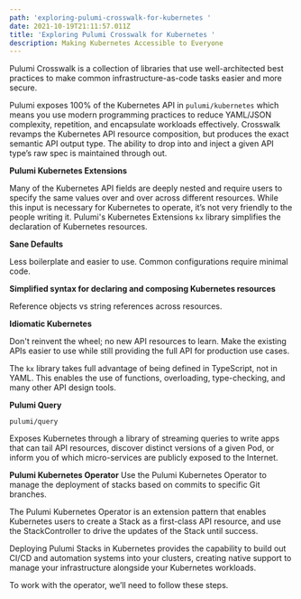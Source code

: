 ```yaml
---
path: 'exploring-pulumi-crosswalk-for-kubernetes '
date: 2021-10-19T21:11:57.011Z
title: 'Exploring Pulumi Crosswalk for Kubernetes '
description: Making Kubernetes Accessible to Everyone
---
```

Pulumi Crosswalk is a collection of libraries that use well-architected best practices to make common infrastructure-as-code tasks easier and more secure.

Pulumi exposes 100% of the Kubernetes API in `pulumi/kubernetes` which means you use modern programming practices to reduce YAML/JSON complexity, repetition, and encapsulate workloads effectively. Crosswalk revamps the Kubernetes API resource composition, but produces the exact semantic API output type. The ability to drop into and inject a given API type’s raw spec is maintained through out.

**Pulumi Kubernetes Extensions**

Many of the Kubernetes API fields are deeply nested and require users to specify the same values over and over across different resources. While this input is necessary for Kubernetes to operate, it’s not very friendly to the people writing it. Pulumi's Kubernetes Extensions `kx` library simplifies the declaration of Kubernetes resources.

**Sane Defaults**

Less boilerplate and easier to use. Common configurations require minimal code.

**Simplified syntax for declaring and composing Kubernetes resources**

Reference objects vs string references across resources.

**Idiomatic Kubernetes**

Don't reinvent the wheel; no new API resources to learn. Make the existing APIs easier to use while still providing the full API for production use cases.

The `kx` library takes full advantage of being defined in TypeScript, not in YAML. This enables the use of functions, overloading, type-checking, and many other API design tools.

**Pulumi Query**

`pulumi/query`

Exposes Kubernetes through a library of streaming queries to write apps that can tail API resources, discover distinct versions of a given Pod, or inform you of which micro-services are publicly exposed to the Internet.

**Pulumi Kubernetes Operator**
Use the Pulumi Kubernetes Operator to manage the deployment of stacks based on commits to specific Git branches.

The Pulumi Kubernetes Operator is an extension pattern that enables Kubernetes users to create a Stack as a first-class API resource, and use the StackController to drive the updates of the Stack until success.

Deploying Pulumi Stacks in Kubernetes provides the capability to build out CI/CD and automation systems into your clusters, creating native support to manage your infrastructure alongside your Kubernetes workloads.

To work with the operator, we’ll need to follow these steps.
